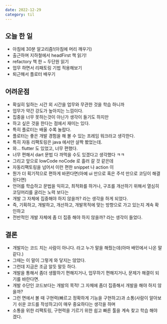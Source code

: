 ```yaml
---
date: 2022-12-29
category: til
---
```


## 오늘 한 일

- 아침에 30분 알고리즘!(아침에 머리 깨우기)
- 출근하며 지하철에서 headFirst 책 읽기!
- refactory 책 한 ~ 두단원 읽기
- 업무 하면서 리패토링 기법 적용해보기
- 퇴근해서 플로터 배우기

## 어려운점

- 확실히 일하는 시간 외 시간을 업무와 무관한 것을 학습 하니까
- 업무가 약간 강도가 높아지는 느낌이다.
- 집중을 너무 못하는것이 아닌가 생각이 들기도 하지만
- 하고 싶은 것을 한다는 점에서 재미는 있다.
- 특히 플로터는 배울 수록 놀랍다.
- 플로터는 좋은 개발 경험을 해 볼 수 있는 프레임 워크라고 생각한다.
- 특히 자동 리팩토링은 java 에서만 살짝 봤었는데.
- 와... flutter 도 있었고, 너무 편했다.
- 너무 편해서 dart 문법 다 까먹을 수도 있겠다고 생각했다 ㅋㅋ
- 그리고 앞으로 lowCode noCode 로 흘러 갈 것 같은데
- 자동리팩토링을 넘어서 이런 편한 snippet 나 action 이
- 뭔가 더 획기적으로 편하게 바뀐다면(아예 ui 만으로 혹은 주석 만으로 코딩이 해결된다면)
- 언어를 학습하고 문법을 익히고, 최적화를 하거나, 구조를 개선하기 위해서 열심히 코딩머리를 굴리는 노력 보다는
- 개발 그 자체에 집중해야 하지 않을까? 라는 생각을 하게 되었다.
- 즉, 기획하고, 개발하고, 개선하고, 개발목적에 맞는 방향으로 가고 있는지 계속 확인하고
- 전반적인 개발 자체에 좀 더 집중 해야 하지 않을까? 라는 생각이 들었다.

## 결론

- 개발자는 코드 치는 사람이 아니다. 라고 누가 말을 해줬는데(아마 배민에서 나온 말 같다.)
- 그때는 이 말이 그렇게 와 닿지는 않았다.
- 그런데 지금은 조금 알듯 말듯 하다.
- 개발을 통해서 좀더 생활하기 편해지거나, 업무하기 편해지거나, 문제가 해결이 되기를 바란다면.
- 개발 수단인 코드보다는 개발의 목적! 그 자체에 좀더 집중해서 개발을 해야 하지 않을까?
- 그런 면에서 볼 때 구현력(빠르고 정확하게 기능을 구현하고)과 소통(사람이 알아보기 쉬운 코드를 작성하고)이 매우 중요하다는 생각을 하며
- 소통을 위한 리팩토링, 구현력을 기르기 위한 쉽고 빠른 툴을 계속 찾고 학습 해야 겠다.
